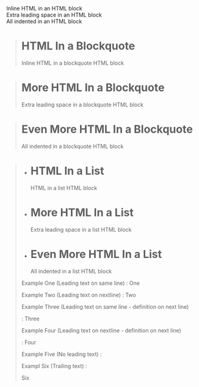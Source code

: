 <!-- Top Level HTML Blocks -->
<div>
<span>Inline HTML in an HTML block</span>
</div>

<div>
  <span>Extra leading space in an HTML block</span>
</div>

  <div>
    <span>All indented in an HTML block</span>
  </div>


<!-- Blockquotes -->

> # HTML In a Blockquote
> <div>
> <span>Inline HTML in a blockquote HTML block</span>
> </div>

> # More HTML In a Blockquote
> <div>
>   <span>Extra leading space in a blockquote HTML block</span>
> </div>

> # Even More HTML In a Blockquote
>   <div>
>     <span>All indented in a blockquote HTML block</span>
>   </div>

><?
>  

<!-- Lists -->

* # HTML In a List
  <div>
  <span>HTML in a list HTML block</span>
  </div>

* # More HTML In a List
  <div>
    <span>Extra leading space in a list HTML block</span>
  </div>

* # Even More HTML In a List
    <div>
      <span>All indented in a list HTML block</span>
    </div>


<!-- Definition List -->

Example One (Leading text on same line)
: One
  <div>
  </div>

Example Two (Leading text on nextline)
:
  Two
  <div>
  </div>

Example Three (Leading text on same line - definition on next line)

: Three
  <div>
  </div>

Example Four (Leading text on nextline - definition on next line)

:
  Four
  <div>
  </div>

Example Five (No leading text)
:
  <div>
  </div>

Exampl Six (Trailing text)
:
  <div>
  </div>

  Six

<!-- some edge case from fuzz testing -->
<?*?'
  
  "
